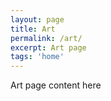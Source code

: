 ```yaml
---
layout: page
title: Art
permalink: /art/
excerpt: Art page
tags: 'home'
---
```


Art page content here
